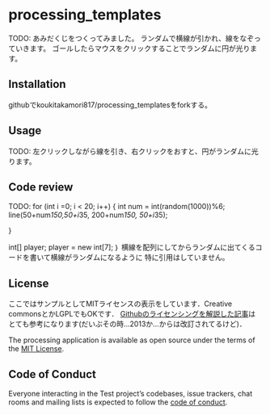 # processing_templates

TODO: あみだくじをつくってみました。
ランダムで横線が引かれ、線をなぞっていきます。
ゴールしたらマウスをクリックすることでランダムに円が光ります。

## Installation
githubでkoukitakamori817/processing_templatesをforkする。



## Usage

TODO: 左クリックしながら線を引き、右クリックをおすと、円がランダムに光ります。

## Code review

TODO:
for (int i =0; i < 20; i++) {
    int num = int(random(1000))%6;
    line(50+num*150,50+i*35, 200+num*150, 50+i*35);
    
  }
  
  int[] player;
  player = new int[7];
  ｝
横線を配列にしてからランダムに出てくるコードを書いて横線がランダムになるように
 特に引用はしていません。

## License

ここではサンプルとしてMITライセンスの表示をしています．Creative commonsとかLGPLでもOKです．
[Githubのライセンシングを解説した記事](https://www.catch.jp/oss-license/2013/09/10/github/)は
とても参考になります(だいぶその時...2013か...からは改訂されてるけど)．

The processing application is available as open source under the terms of the [MIT License](https://opensource.org/licenses/MIT).

## Code of Conduct

Everyone interacting in the Test project’s codebases, issue trackers, chat rooms and mailing lists is expected to follow the [code of conduct](https://github.com/[USERNAME]/processing_templates/blob/master/CODE_OF_CONDUCT.md).
